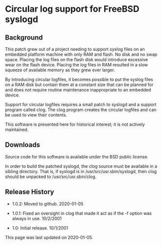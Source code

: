 # Circular log support for FreeBSD syslogd

## Background

This patch grew out of a project needing to support syslog files on
an embedded platform machine with only RAM and flash.  No disk and no
swap space.  Placing the log files on the flash disk would introduce
excessive wear on the flash device.  Placing the log files in RAM
resulted in a slow squeeze of available memory as they grew ever larger.

By introducing circular logfiles, it becomes possible to put the syslog files
on a RAM disk but contain them at a constant size that can be planned for
and does not require routine maintenance inappropriate to an embedded device.

Support for circular logfiles requires a small patch to syslogd and a support
program called clog.  The clog program creates the circular logfiles and can
be used to view their contents.

This software is presented here for historical interest; it is not 
actively maintained.

## Downloads

Source code for this software is available under the BSD public license.

In order to build the patched syslogd, the clog source must be available in
a sibling directory.  That is, if syslogd is in /usr/src/usr.sbin/syslogd,
then clog should be unpacked to /usr/src/usr.sbin/clog.

## Release History

* 1.0.2: Moved to github.  2020-01-05

* 1.0.1: Fixed an oversight in clog that made it act as if the -f
option was always in use. 10/2/2001

* 1.0: Initial release. 10/1/2001

This page was last updated on 2020-01-05.

